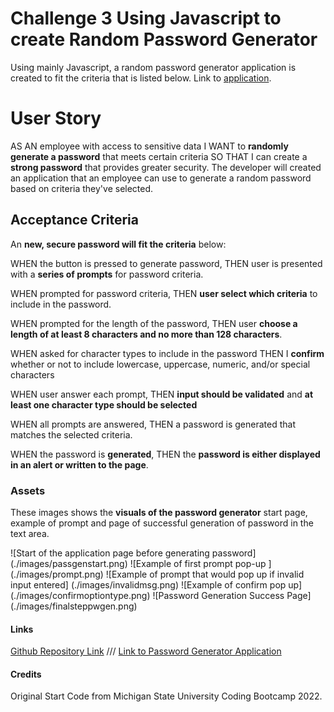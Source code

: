 # Challenge 3 Using Javascript to create Random Password Generator

Using mainly Javascript, a random password generator application is created to fit the criteria that is listed below. Link to [application](https://pppreap.github.io/challenge3_password/).

# User Story
AS AN employee with access to sensitive data
I WANT to **randomly generate a password** that meets certain criteria
SO THAT I can create a **strong password** that provides greater security.
The developer will created an application that an employee can use to generate a random password based on criteria they've selected.

## Acceptance Criteria
An **new, secure password  will fit the criteria** below:

WHEN the button is pressed to generate password,
THEN user is presented with a **series of prompts** for password criteria.

WHEN prompted for password criteria,
THEN **user select which criteria** to include in the password.

WHEN prompted for the length of the password,
THEN user **choose a length of at least 8 characters and no more than 128 characters**.

WHEN asked for character types to include in the password
THEN I **confirm** whether or not to include lowercase, uppercase, numeric, and/or special characters

WHEN user answer each prompt,
THEN  **input should be validated** and **at least one character type should be selected**

WHEN all prompts are answered,
THEN a password is generated that matches the selected criteria.

WHEN the password is **generated**,
THEN the **password is either displayed in an alert or written to the page**.

### Assets
These images shows the **visuals of the password generator** start page, example of prompt and  page of successful generation of password in the text area.

![Start of the application page before generating password] (./images/passgenstart.png)
![Example of first prompt pop-up ] (./images/prompt.png)
![Example of prompt that would pop up if invalid input entered] (./images/invalidmsg.png)
![Example of confirm pop up] (./images/confirmoptiontype.png)
![Password Generation Success Page] (./images/finalsteppwgen.png)


#### Links
[Github Repository Link](https://github.com/pppreap/challenge3_password) 
///
[Link to Password Generator Application](https://pppreap.github.io/challenge3_password/)

#### Credits
Original Start Code from Michigan State University Coding Bootcamp 2022.
